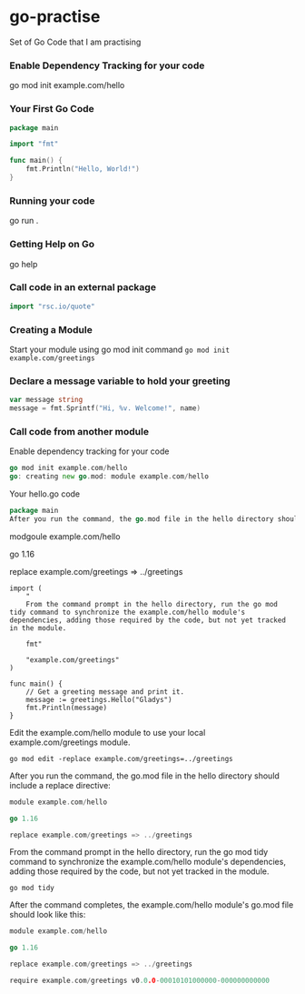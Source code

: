 # go-practise
Set of Go Code that I am practising

### Enable Dependency Tracking for your code
go mod init example.com/hello

### Your First Go Code
```go
package main

import "fmt"

func main() {
    fmt.Println("Hello, World!")
}
```

### Running your code
go run .

### Getting Help on Go
go help

### Call code in an external package 
```go
import "rsc.io/quote"
```

### Creating a Module
Start your module using go mod init command
```go mod init example.com/greetings```

### Declare a message variable to hold your greeting
```go
var message string
message = fmt.Sprintf("Hi, %v. Welcome!", name)
```

### Call code from another module
Enable dependency tracking for your code
```go
go mod init example.com/hello
go: creating new go.mod: module example.com/hello
```
Your hello.go code
```go
package main
After you run the command, the go.mod file in the hello directory should include a replace directive:
```
modgoule example.com/hello

go 1.16

replace example.com/greetings => ../greetings

```
import (
    "
    From the command prompt in the hello directory, run the go mod tidy command to synchronize the example.com/hello module's dependencies, adding those required by the code, but not yet tracked in the module.
    
    fmt"

    "example.com/greetings"
)

func main() {
    // Get a greeting message and print it.
    message := greetings.Hello("Gladys")
    fmt.Println(message)
}
```
Edit the example.com/hello module to use your local example.com/greetings module.
```
go mod edit -replace example.com/greetings=../greetings
```
After you run the command, the go.mod file in the hello directory should include a replace directive:
```go
module example.com/hello

go 1.16

replace example.com/greetings => ../greetings
```
From the command prompt in the hello directory, run the go mod tidy command to synchronize the example.com/hello module's dependencies, adding those required by the code, but not yet tracked in the module.
```
go mod tidy
```
After the command completes, the example.com/hello module's go.mod file should look like this:
```go
module example.com/hello

go 1.16

replace example.com/greetings => ../greetings

require example.com/greetings v0.0.0-00010101000000-000000000000
```



